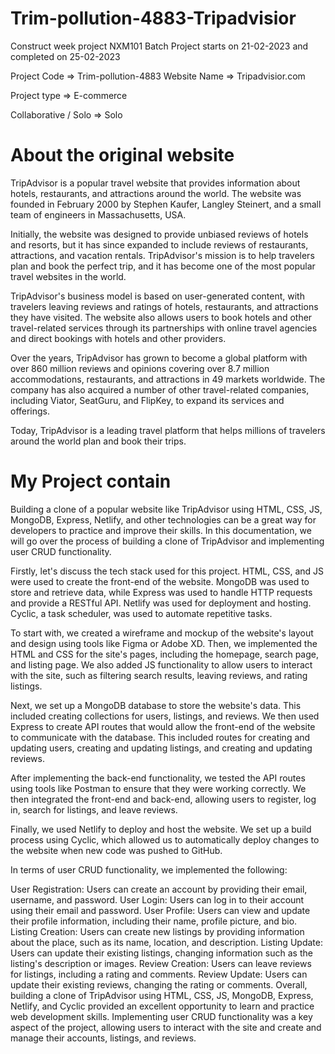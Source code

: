 # Trim-pollution-4883-Tripadvisior

Construct week project NXM101 Batch Project starts on 21-02-2023 and completed on 25-02-2023

Project Code => Trim-pollution-4883
Website Name => Tripadvisior.com

Project type => E-commerce

Collaborative / Solo => Solo


# About the original website
TripAdvisor is a popular travel website that provides information about hotels, restaurants, and attractions around the world. The website was founded in February 2000 by Stephen Kaufer, Langley Steinert, and a small team of engineers in Massachusetts, USA.

Initially, the website was designed to provide unbiased reviews of hotels and resorts, but it has since expanded to include reviews of restaurants, attractions, and vacation rentals. TripAdvisor's mission is to help travelers plan and book the perfect trip, and it has become one of the most popular travel websites in the world.

TripAdvisor's business model is based on user-generated content, with travelers leaving reviews and ratings of hotels, restaurants, and attractions they have visited. The website also allows users to book hotels and other travel-related services through its partnerships with online travel agencies and direct bookings with hotels and other providers.

Over the years, TripAdvisor has grown to become a global platform with over 860 million reviews and opinions covering over 8.7 million accommodations, restaurants, and attractions in 49 markets worldwide. The company has also acquired a number of other travel-related companies, including Viator, SeatGuru, and FlipKey, to expand its services and offerings.

Today, TripAdvisor is a leading travel platform that helps millions of travelers around the world plan and book their trips.


# My Project contain
Building a clone of a popular website like TripAdvisor using HTML, CSS, JS, MongoDB, Express, Netlify, and other technologies can be a great way for developers to practice and improve their skills. In this documentation, we will go over the process of building a clone of TripAdvisor and implementing user CRUD functionality.

Firstly, let's discuss the tech stack used for this project. HTML, CSS, and JS were used to create the front-end of the website. MongoDB was used to store and retrieve data, while Express was used to handle HTTP requests and provide a RESTful API. Netlify was used for deployment and hosting. Cyclic, a task scheduler, was used to automate repetitive tasks.

To start with, we created a wireframe and mockup of the website's layout and design using tools like Figma or Adobe XD. Then, we implemented the HTML and CSS for the site's pages, including the homepage, search page, and listing page. We also added JS functionality to allow users to interact with the site, such as filtering search results, leaving reviews, and rating listings.

Next, we set up a MongoDB database to store the website's data. This included creating collections for users, listings, and reviews. We then used Express to create API routes that would allow the front-end of the website to communicate with the database. This included routes for creating and updating users, creating and updating listings, and creating and updating reviews.

After implementing the back-end functionality, we tested the API routes using tools like Postman to ensure that they were working correctly. We then integrated the front-end and back-end, allowing users to register, log in, search for listings, and leave reviews.

Finally, we used Netlify to deploy and host the website. We set up a build process using Cyclic, which allowed us to automatically deploy changes to the website when new code was pushed to GitHub.

In terms of user CRUD functionality, we implemented the following:

User Registration: Users can create an account by providing their email, username, and password.
User Login: Users can log in to their account using their email and password.
User Profile: Users can view and update their profile information, including their name, profile picture, and bio.
Listing Creation: Users can create new listings by providing information about the place, such as its name, location, and description.
Listing Update: Users can update their existing listings, changing information such as the listing's description or images.
Review Creation: Users can leave reviews for listings, including a rating and comments.
Review Update: Users can update their existing reviews, changing the rating or comments.
Overall, building a clone of TripAdvisor using HTML, CSS, JS, MongoDB, Express, Netlify, and Cyclic provided an excellent opportunity to learn and practice web development skills. Implementing user CRUD functionality was a key aspect of the project, allowing users to interact with the site and create and manage their accounts, listings, and reviews.





